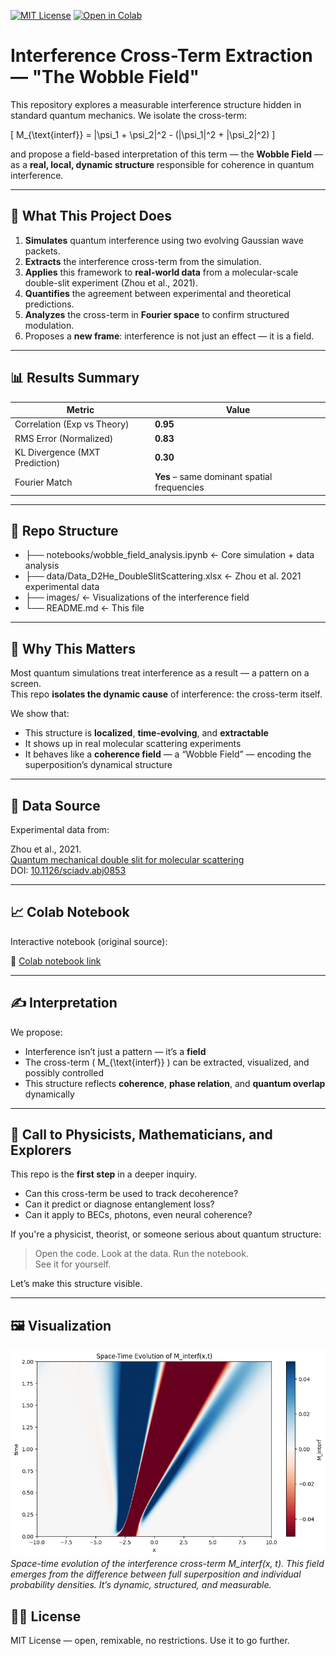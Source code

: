 [![MIT License](https://img.shields.io/badge/license-MIT-blue.svg)](LICENSE)
[![Open in Colab](https://colab.research.google.com/assets/colab-badge.svg)](https://colab.research.google.com/drive/1wGAXh5HlW6W260zcMtwcYhQLk2WJzXtQ)

# Interference Cross-Term Extraction — "The Wobble Field"

This repository explores a measurable interference structure hidden in standard quantum mechanics. We isolate the cross-term:

\[
M_{\text{interf}} = |\psi_1 + \psi_2|^2 - (|\psi_1|^2 + |\psi_2|^2)
\]

and propose a field-based interpretation of this term — the **Wobble Field** — as a **real, local, dynamic structure** responsible for coherence in quantum interference.

---

## 🚀 What This Project Does

1. **Simulates** quantum interference using two evolving Gaussian wave packets.
2. **Extracts** the interference cross-term from the simulation.
3. **Applies** this framework to **real-world data** from a molecular-scale double-slit experiment (Zhou et al., 2021).
4. **Quantifies** the agreement between experimental and theoretical predictions.
5. **Analyzes** the cross-term in **Fourier space** to confirm structured modulation.
6. Proposes a **new frame**: interference is not just an effect — it is a field.

---

## 📊 Results Summary

| Metric | Value |
|--------|-------|
| Correlation (Exp vs Theory) | **0.95** |
| RMS Error (Normalized) | **0.83** |
| KL Divergence (MXT Prediction) | **0.30** |
| Fourier Match | **Yes** – same dominant spatial frequencies |

---

## 📁 Repo Structure
- ├── notebooks/wobble_field_analysis.ipynb ← Core simulation + data analysis
- ├── data/Data_D2He_DoubleSlitScattering.xlsx ← Zhou et al. 2021 experimental data
- ├── images/ ← Visualizations of the interference field
- └── README.md ← This file
---

## 🧠 Why This Matters

Most quantum simulations treat interference as a result — a pattern on a screen.  
This repo **isolates the dynamic cause** of interference: the cross-term itself.

We show that:
- This structure is **localized**, **time-evolving**, and **extractable**
- It shows up in real molecular scattering experiments
- It behaves like a **coherence field** — a “Wobble Field” — encoding the superposition’s dynamical structure

---

## 📎 Data Source

Experimental data from:

Zhou et al., 2021.  
[Quantum mechanical double slit for molecular scattering](https://zarelab.com/wp-content/uploads/2021/11/1066.pdf)  
DOI: [10.1126/sciadv.abj0853](https://doi.org/10.1126/sciadv.abj0853)

---

## 📈 Colab Notebook

Interactive notebook (original source):

🔗 [Colab notebook link](https://colab.research.google.com/drive/1wGAXh5HlW6W260zcMtwcYhQLk2WJzXtQ)

---

## ✍️ Interpretation

We propose:

- Interference isn’t just a pattern — it’s a **field**
- The cross-term \( M_{\text{interf}} \) can be extracted, visualized, and possibly controlled
- This structure reflects **coherence**, **phase relation**, and **quantum overlap** dynamically

---

## 📣 Call to Physicists, Mathematicians, and Explorers

This repo is the **first step** in a deeper inquiry.

- Can this cross-term be used to track decoherence?
- Can it predict or diagnose entanglement loss?
- Can it apply to BECs, photons, even neural coherence?

If you're a physicist, theorist, or someone serious about quantum structure:

> Open the code. Look at the data. Run the notebook.  
> See it for yourself.

Let’s make this structure visible.

---
## 🖼️ Visualization

![Interference Field Space-Time Evolution](images/m_interf_spacetime.png)
*Space-time evolution of the interference cross-term M_interf(x, t). This field emerges from the difference between full superposition and individual probability densities. It’s dynamic, structured, and measurable.*


## 🧑‍🔬 License

MIT License — open, remixable, no restrictions. Use it to go further.
